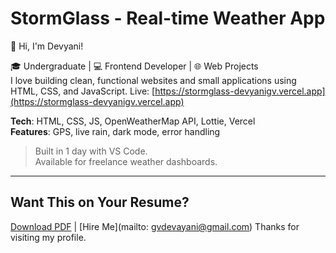 # StormGlass - Real-time Weather App
👋 Hi, I'm Devyani!

🎓 Undergraduate | 💻 Frontend Developer | 🌐 Web Projects  
I love building clean, functional websites and small applications using HTML, CSS, and JavaScript.
Live: [https://stormglass-devyanigv.vercel.app](https://stormglass-devyanigv.vercel.app)

**Tech**: HTML, CSS, JS, OpenWeatherMap API, Lottie, Vercel  
**Features**: GPS, live rain, dark mode, error handling

> Built in 1 day with VS Code.  
> Available for freelance weather dashboards.

---

## Want This on Your Resume?
[Download PDF](link) | [Hire Me](mailto: gvdevayani@gmail.com) Thanks for visiting my profile.
